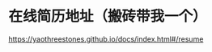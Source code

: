 # 在线简历地址（搬砖带我一个）

<a href="https://yaothreestones.github.io/docs/index.html#/resume">https://yaothreestones.github.io/docs/index.html#/resume</a>

